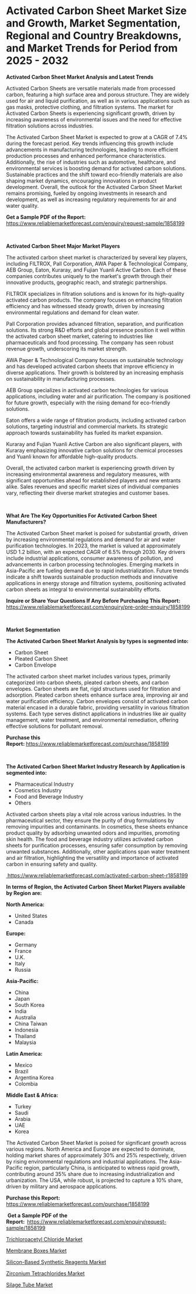 <p><h1>Activated Carbon Sheet Market Size and Growth, Market Segmentation, Regional and Country Breakdowns, and Market Trends for Period from 2025 -  2032</h1></p><p><strong>Activated Carbon Sheet Market Analysis and Latest Trends</strong></p>
<p><p>Activated Carbon Sheets are versatile materials made from processed carbon, featuring a high surface area and porous structure. They are widely used for air and liquid purification, as well as in various applications such as gas masks, protective clothing, and filtration systems. The market for Activated Carbon Sheets is experiencing significant growth, driven by increasing awareness of environmental issues and the need for effective filtration solutions across industries. </p><p>The Activated Carbon Sheet Market is expected to grow at a CAGR of 7.4% during the forecast period. Key trends influencing this growth include advancements in manufacturing technologies, leading to more efficient production processes and enhanced performance characteristics. Additionally, the rise of industries such as automotive, healthcare, and environmental services is boosting demand for activated carbon solutions. Sustainable practices and the shift toward eco-friendly materials are also shaping market dynamics, encouraging innovations in product development. Overall, the outlook for the Activated Carbon Sheet Market remains promising, fueled by ongoing investments in research and development, as well as increasing regulatory requirements for air and water quality.</p></p>
<p><strong>Get a Sample PDF of the Report:&nbsp;</strong> <a href="https://www.reliablemarketforecast.com/enquiry/request-sample/1858199?utm_campaign=2247&utm_medium=2&utm_source=Github&utm_content=ia&utm_term=30012025&utm_id=activated-carbon-sheet">https://www.reliablemarketforecast.com/enquiry/request-sample/1858199</a></p>
<p>&nbsp;</p>
<p><strong>Activated Carbon Sheet Major Market Players</strong></p>
<p><p>The activated carbon sheet market is characterized by several key players, including FILTROX, Pall Corporation, AWA Paper & Technological Company, AEB Group, Eaton, Kuraray, and Fujian Yuanli Active Carbon. Each of these companies contributes uniquely to the market's growth through their innovative products, geographic reach, and strategic partnerships.</p><p>FILTROX specializes in filtration solutions and is known for its high-quality activated carbon products. The company focuses on enhancing filtration efficiency and has witnessed steady growth, driven by increasing environmental regulations and demand for clean water. </p><p>Pall Corporation provides advanced filtration, separation, and purification solutions. Its strong R&D efforts and global presence position it well within the activated carbon sheet market, catering to industries like pharmaceuticals and food processing. The company has seen robust revenue growth, underscoring its market strength.</p><p>AWA Paper & Technological Company focuses on sustainable technology and has developed activated carbon sheets that improve efficiency in diverse applications. Their growth is bolstered by an increasing emphasis on sustainability in manufacturing processes.</p><p>AEB Group specializes in activated carbon technologies for various applications, including water and air purification. The company is positioned for future growth, especially with the rising demand for eco-friendly solutions.</p><p>Eaton offers a wide range of filtration products, including activated carbon solutions, targeting industrial and commercial markets. Its strategic approach towards sustainability has fueled its market expansion.</p><p>Kuraray and Fujian Yuanli Active Carbon are also significant players, with Kuraray emphasizing innovative carbon solutions for chemical processes and Yuanli known for affordable high-quality products. </p><p>Overall, the activated carbon market is experiencing growth driven by increasing environmental awareness and regulatory measures, with significant opportunities ahead for established players and new entrants alike. Sales revenues and specific market sizes of individual companies vary, reflecting their diverse market strategies and customer bases.</p></p>
<p>&nbsp;</p>
<p><strong>What Are The Key Opportunities For Activated Carbon Sheet Manufacturers?</strong></p>
<p><p>The Activated Carbon Sheet market is poised for substantial growth, driven by increasing environmental regulations and demand for air and water purification technologies. In 2023, the market is valued at approximately USD 1.2 billion, with an expected CAGR of 6.5% through 2030. Key drivers include industrial applications, consumer awareness of pollution, and advancements in carbon processing technologies. Emerging markets in Asia-Pacific are fueling demand due to rapid industrialization. Future trends indicate a shift towards sustainable production methods and innovative applications in energy storage and filtration systems, positioning activated carbon sheets as integral to environmental sustainability efforts.</p></p>
<p><strong>Inquire or Share Your Questions If Any Before Purchasing This Report:</strong> <a href="https://www.reliablemarketforecast.com/enquiry/pre-order-enquiry/1858199?utm_campaign=2247&utm_medium=2&utm_source=Github&utm_content=ia&utm_term=30012025&utm_id=activated-carbon-sheet">https://www.reliablemarketforecast.com/enquiry/pre-order-enquiry/1858199</a></p>
<p>&nbsp;</p>
<p><strong>Market Segmentation</strong></p>
<p><strong>The Activated Carbon Sheet Market Analysis by types is segmented into:</strong></p>
<p><ul><li>Carbon Sheet</li><li>Pleated Carbon Sheet</li><li>Carbon Envelope</li></ul></p>
<p><p>The activated carbon sheet market includes various types, primarily categorized into carbon sheets, pleated carbon sheets, and carbon envelopes. Carbon sheets are flat, rigid structures used for filtration and adsorption. Pleated carbon sheets enhance surface area, improving air and water purification efficiency. Carbon envelopes consist of activated carbon material encased in a durable fabric, providing versatility in various filtration systems. Each type serves distinct applications in industries like air quality management, water treatment, and environmental remediation, offering effective solutions for pollutant removal.</p></p>
<p><strong>Purchase this Report:&nbsp;</strong><a href="https://www.reliablemarketforecast.com/purchase/1858199?utm_campaign=2247&utm_medium=2&utm_source=Github&utm_content=ia&utm_term=30012025&utm_id=activated-carbon-sheet">https://www.reliablemarketforecast.com/purchase/1858199</a></p>
<p>&nbsp;</p>
<p><strong>The Activated Carbon Sheet Market Industry Research by Application is segmented into:</strong></p>
<p><ul><li>Pharmaceutical Industry</li><li>Cosmetics Industry</li><li>Food and Beverage Industry</li><li>Others</li></ul></p>
<p><p>Activated carbon sheets play a vital role across various industries. In the pharmaceutical sector, they ensure the purity of drug formulations by removing impurities and contaminants. In cosmetics, these sheets enhance product quality by adsorbing unwanted odors and impurities, promoting skin health. The food and beverage industry utilizes activated carbon sheets for purification processes, ensuring safer consumption by removing unwanted substances. Additionally, other applications span water treatment and air filtration, highlighting the versatility and importance of activated carbon in ensuring safety and quality.</p></p>
<p><a href="https://www.reliablemarketforecast.com/activated-carbon-sheet-r1858199?utm_campaign=2247&utm_medium=2&utm_source=Github&utm_content=ia&utm_term=30012025&utm_id=activated-carbon-sheet">&nbsp;https://www.reliablemarketforecast.com/activated-carbon-sheet-r1858199</a></p>
<p><strong>In terms of Region, the Activated Carbon Sheet Market Players available by Region are:</strong></p>
<p>
    <p> <strong> North America: </strong>
        <ul>
            <li>United States</li>
            <li>Canada</li>
        </ul>
        </p> 
    <p> <strong> Europe: </strong>
        <ul>
            <li>Germany</li>
            <li>France</li>
            <li>U.K.</li>
            <li>Italy</li>
            <li>Russia</li>
        </ul>
        </p> 
    <p> <strong> Asia-Pacific: </strong>
        <ul>
            <li>China</li>
            <li>Japan</li>
            <li>South Korea</li>
            <li>India</li>
            <li>Australia</li>
            <li>China Taiwan</li>
            <li>Indonesia</li>
            <li>Thailand</li>
            <li>Malaysia</li>
        </ul>
        </p> 
    <p> <strong> Latin America: </strong>
        <ul>
            <li>Mexico</li>
            <li>Brazil</li>
            <li>Argentina Korea</li>
            <li>Colombia</li>
        </ul>
        </p> 
    <p> <strong> Middle East & Africa: </strong>
        <ul>
            <li>Turkey</li>
            <li>Saudi</li>
            <li>Arabia</li>
            <li>UAE</li>
            <li>Korea</li>
        </ul>
    </p>
    </p>
<p><p>The Activated Carbon Sheet Market is poised for significant growth across various regions. North America and Europe are expected to dominate, holding market shares of approximately 30% and 25% respectively, driven by rising environmental regulations and industrial applications. The Asia-Pacific region, particularly China, is anticipated to witness rapid growth, contributing around 35% share due to increasing industrialization and urbanization. The USA, while robust, is projected to capture a 10% share, driven by military and aerospace applications.</p></p>
<p><strong>Purchase this Report: </strong><a href="https://www.reliablemarketforecast.com/purchase/1858199?utm_campaign=2247&utm_medium=2&utm_source=Github&utm_content=ia&utm_term=30012025&utm_id=activated-carbon-sheet">https://www.reliablemarketforecast.com/purchase/1858199</a></p>
<p>&nbsp;<strong>Get a Sample PDF of the Report:&nbsp;&nbsp;</strong><a href="https://www.reliablemarketforecast.com/enquiry/request-sample/1858199?utm_campaign=2247&utm_medium=2&utm_source=Github&utm_content=ia&utm_term=30012025&utm_id=activated-carbon-sheet">https://www.reliablemarketforecast.com/enquiry/request-sample/1858199</a></p>
<p><strong></strong></p>
<p><p><a href="https://github.com/raffadongraffadong/Market-Research-Report-List-1/blob/main/trichloroacetyl-chloride-market.md?utm_campaign=2247&utm_medium=2&utm_source=Github&utm_content=ia&utm_term=30012025&utm_id=activated-carbon-sheet">Trichloroacetyl Chloride Market</a></p><p><a href="https://www.linkedin.com/pulse/estimating-size-membrane-boxes-market-current-cagr-125and-hxeac?utm_campaign=2247&utm_medium=2&utm_source=Github&utm_content=ia&utm_term=30012025&utm_id=activated-carbon-sheet">Membrane Boxes Market</a></p><p><a href="https://www.linkedin.com/pulse/latest-trends-applications-growth-forecast-global-silicon-based-jfqwe?utm_campaign=2247&utm_medium=2&utm_source=Github&utm_content=ia&utm_term=30012025&utm_id=activated-carbon-sheet">Silicon-Based Synthetic Reagents Market</a></p><p><a href="https://www.linkedin.com/pulse/zirconium-tetrachlorides-market-drivers-competitive-strategy-slbee?utm_campaign=2247&utm_medium=2&utm_source=Github&utm_content=ia&utm_term=30012025&utm_id=activated-carbon-sheet">Zirconium Tetrachlorides Market</a></p><p><a href="https://github.com/dolorespeddico90/Market-Research-Report-List-1/blob/main/silage-tube-market.md?utm_campaign=2247&utm_medium=2&utm_source=Github&utm_content=ia&utm_term=30012025&utm_id=activated-carbon-sheet">Silage Tube Market</a></p></p>